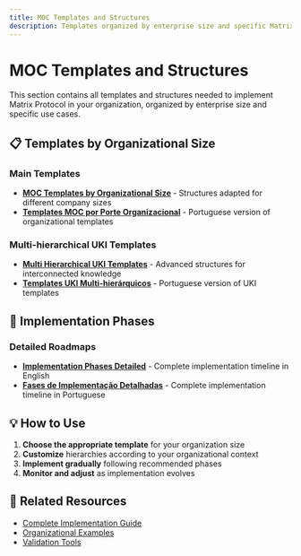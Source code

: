 ```yaml
---
title: MOC Templates and Structures
description: Templates organized by enterprise size and specific Matrix Protocol use cases
---
```


# MOC Templates and Structures

This section contains all templates and structures needed to implement Matrix Protocol in your organization, organized by enterprise size and specific use cases.

## 📋 Templates by Organizational Size

### Main Templates
- **[MOC Templates by Organizational Size](./MOC_TEMPLATES_BY_ORGANIZATIONAL_SIZE)** - Structures adapted for different company sizes
- **[Templates MOC por Porte Organizacional](./TEMPLATES_MOC_POR_PORTE_ORGANIZACIONAL)** - Portuguese version of organizational templates

### Multi-hierarchical UKI Templates
- **[Multi Hierarchical UKI Templates](./MULTI_HIERARCHICAL_UKI_TEMPLATES)** - Advanced structures for interconnected knowledge
- **[Templates UKI Multi-hierárquicos](./TEMPLATES_UKI_MULTI_HIERARQUICOS)** - Portuguese version of UKI templates

## 🚀 Implementation Phases

### Detailed Roadmaps
- **[Implementation Phases Detailed](./IMPLEMENTATION_PHASES_DETAILED)** - Complete implementation timeline in English
- **[Fases de Implementação Detalhadas](./FASES_IMPLEMENTACAO_DETALHADAS)** - Complete implementation timeline in Portuguese

## 💡 How to Use

1. **Choose the appropriate template** for your organization size
2. **Customize** hierarchies according to your organizational context
3. **Implement gradually** following recommended phases
4. **Monitor and adjust** as implementation evolves

## 📖 Related Resources

- [Complete Implementation Guide](../index)
- [Organizational Examples](../examples)
- [Validation Tools](../tools)